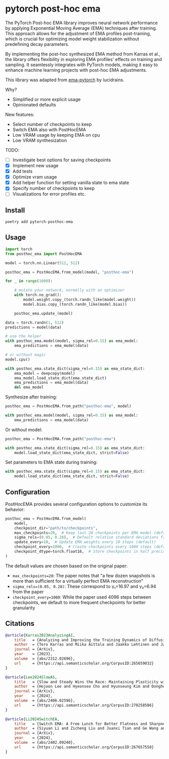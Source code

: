 # pytorch post-hoc ema

The PyTorch Post-hoc EMA library improves neural network performance by applying Exponential Moving Average (EMA) techniques after training. This approach allows for the adjustment of EMA profiles post-training, which is crucial for optimizing model weight stabilization without predefining decay parameters.

By implementing the post-hoc synthesized EMA method from Karras et al., the library offers flexibility in exploring EMA profiles' effects on training and sampling. It seamlessly integrates with PyTorch models, making it easy to enhance machine learning projects with post-hoc EMA adjustments.

This library was adapted from [ema-pytorch](https://github.com/lucidrains/ema-pytorch) by lucidrains.

Why?

- Simplified or more explicit usage
- Opinionated defaults

New features:

- Select number of checkpoints to keep
- Switch EMA also with PostHocEMA
- Low VRAM usage by keeping EMA on cpu
- Low VRAM synthesization

TODO:

- [ ] Investigate best options for saving checkpoints
- [x] Implement new usage
- [x] Add tests
- [x] Optimize vram usage
- [x] Add helper function for setting vanilla state to ema state
- [x] Specify number of checkpoints to keep
- [ ] Visualizations for error profiles etc.

## Install

```bash
poetry add pytorch-posthoc-ema
```

## Usage

```python
import torch
from posthoc_ema import PostHocEMA

model = torch.nn.Linear(512, 512)

posthoc_ema = PostHocEMA.from_model(model, "posthoc-ema")

for _ in range(1000):

    # mutate your network, normally with an optimizer
    with torch.no_grad():
        model.weight.copy_(torch.randn_like(model.weight))
        model.bias.copy_(torch.randn_like(model.bias))

    posthoc_ema.update_(model)

data = torch.randn(1, 512)
predictions = model(data)

# use the helper
with posthoc_ema.model(model, sigma_rel=0.15) as ema_model:
    ema_predictions = ema_model(data)

# or without magic
model.cpu()

with posthoc_ema.state_dict(sigma_rel=0.15) as ema_state_dict:
    ema_model = deepcopy(model)
    ema_model.load_state_dict(ema_state_dict)
    ema_predictions = ema_model(data)
    del ema_model
```

Synthesize after training:

```python
posthoc_ema = PostHocEMA.from_path("posthoc-ema", model)

with posthoc_ema.model(model, sigma_rel=0.15) as ema_model:
    ema_predictions = ema_model(data)
```

Or without model:

```python
posthoc_ema = PostHocEMA.from_path("posthoc-ema")

with posthoc_ema.state_dict(sigma_rel=0.15) as ema_state_dict:
    model.load_state_dict(ema_state_dict, strict=False)
```

Set parameters to EMA state during training:

```python
with posthoc_ema.state_dict(sigma_rel=0.15) as ema_state_dict:
    model.load_state_dict(ema_state_dict, strict=False)
```

## Configuration

PostHocEMA provides several configuration options to customize its behavior:

```python
posthoc_ema = PostHocEMA.from_model(
    model,
    checkpoint_dir="path/to/checkpoints",
    max_checkpoints=20,  # Keep last 20 checkpoints per EMA model (default=20)
    sigma_rels=(0.05, 0.28),  # Default relative standard deviations from paper
    update_every=10,  # Update EMA weights every 10 steps (default)
    checkpoint_every=1000,  # Create checkpoints every 1000 steps (default)
    checkpoint_dtype=torch.float16,  # Store checkpoints in half precision (default is no change)
)
```

The default values are chosen based on the original paper:

- `max_checkpoints=20`: The paper notes that "a few dozen snapshots is more than sufficient for a virtually perfect EMA reconstruction"
- `sigma_rels=(0.05, 0.28)`: These correspond to γ₁=16.97 and γ₂=6.94 from the paper
- `checkpoint_every=1000`: While the paper used 4096 steps between checkpoints, we default to more frequent checkpoints for better granularity

## Citations

```bibtex
@article{Karras2023AnalyzingAI,
    title   = {Analyzing and Improving the Training Dynamics of Diffusion Models},
    author  = {Tero Karras and Miika Aittala and Jaakko Lehtinen and Janne Hellsten and Timo Aila and Samuli Laine},
    journal = {ArXiv},
    year    = {2023},
    volume  = {abs/2312.02696},
    url     = {https://api.semanticscholar.org/CorpusID:265659032}
}
```

```bibtex
@article{Lee2024SlowAS,
    title   = {Slow and Steady Wins the Race: Maintaining Plasticity with Hare and Tortoise Networks},
    author  = {Hojoon Lee and Hyeonseo Cho and Hyunseung Kim and Donghu Kim and Dugki Min and Jaegul Choo and Clare Lyle},
    journal = {ArXiv},
    year    = {2024},
    volume  = {abs/2406.02596},
    url     = {https://api.semanticscholar.org/CorpusID:270258586}
}
```

```bibtex
@article{Li2024SwitchEA,
    title   = {Switch EMA: A Free Lunch for Better Flatness and Sharpness},
    author  = {Siyuan Li and Zicheng Liu and Juanxi Tian and Ge Wang and Zedong Wang and Weiyang Jin and Di Wu and Cheng Tan and Tao Lin and Yang Liu and Baigui Sun and Stan Z. Li},
    journal = {ArXiv},
    year    = {2024},
    volume  = {abs/2402.09240},
    url     = {https://api.semanticscholar.org/CorpusID:267657558}
}
```
